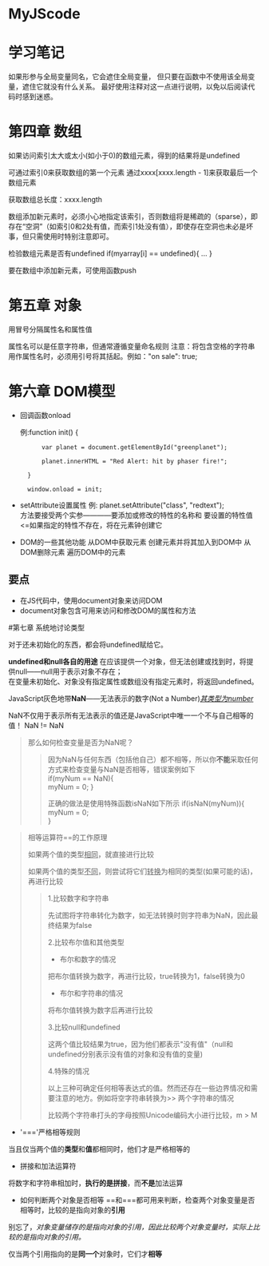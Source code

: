 # MyJScode
学习笔记
==========
 
如果形参与全局变量同名，它会遮住全局变量，
但只要在函数中不使用该全局变量，遮住它就没有什么关系。
最好使用注释对这一点进行说明，以免以后阅读代码时感到迷惑。

第四章 数组
===========

如果访问索引太大或太小(如小于0)的数组元素，得到的结果将是undefined

可通过索引0来获取数组的第一个元素
通过xxxx[xxxx.length - 1]来获取最后一个数组元素

获取数组总长度：xxxx.length

数组添加新元素时，必须小心地指定该索引，否则数组将是稀疏的（sparse），即存在“空洞”（如索引0和2处有值，而索引1处没有值），即使存在空洞也未必是坏事，但只需使用时特别注意即可。

检验数组元素是否有undefined
if(myarray[i] == undefined){
    ...
}

要在数组中添加新元素，可使用函数push

第五章 对象
===========

用冒号分隔属性名和属性值

属性名可以是任意字符串，但通常遵循变量命名规则
注意：将包含空格的字符串用作属性名时，必须用引号将其括起。例如："on sale": true;

第六章 DOM模型
==============

+ 回调函数onload

	例:function init() {

			var planet = document.getElementById("greenplanet");  

			planet.innerHTML = "Red Alert: hit by phaser fire!"; 

		}  

		window.onload = init;

+ setAttribute设置属性
例: planet.setAttribute("class", "redtext");    
方法要接受两个实参————要添加或修改的特性的名称和 要设置的特性值<=如果指定的特性不存在，将在元素钟创建它

+ DOM的一些其他功能
从DOM中获取元素
创建元素并将其加入到DOM中
从DOM删除元素
遍历DOM中的元素

要点
-----
+ 在JS代码中，使用document对象来访问DOM
+ document对象包含可用来访问和修改DOM的属性和方法


#第七章 系统地讨论类型

对于还未初始化的东西，都会将undefined赋给它。

**undefined和null各自的用途**
在应该提供一个对象，但无法创建或找到时，将提供null——null用于表示对象不存在；  
在变量未初始化、对象没有指定属性或数组没有指定元素时，将返回undefined。

JavaScript灰色地带**NaN**——无法表示的数字(Not a Number)<u>*其类型为number*</u>

NaN不仅用于表示所有无法表示的值还是JavaScript中唯一一个不与自己相等的值！
NaN != NaN

>那么如何检查变量是否为NaN呢？
>>因为NaN与任何东西（包括他自己）都不相等，所以你**不能**采取任何方式来检查变量与NaN是否相等，错误案例如下  
>>	if(myNum == NaN){	
>>		myNum = 0;
>>	}
>>
>>正确的做法是使用特殊函数isNaN如下所示
>>	if(isNaN(myNum)){
>>		myNum = 0;	
>>	}
>>
>>

>相等运算符==的工作原理
>
>如果两个值的类型<u>相同</u>，就直接进行比较
>
>如果两个值的类型<u>不同</u>，则尝试将它们<u>转换</u>为相同的类型(如果可能的话)，再进行比较
>
>>1.比较数字和字符串
>>
>>先试图将字符串转化为数字，如无法转换时则字符串为NaN，因此最终结果为false
>>
>>2.比较布尔值和其他类型
>>
>>+ 布尔和数字的情况
>>
>>把布尔值转换为数字，再进行比较，true转换为1，false转换为0
>>
>>+ 布尔和字符串的情况
>>
>>将布尔值转换为数字后再进行比较
>>
>>3.比较null和undefined
>>
>>这两个值比较结果为true，因为他们都表示"没有值"（null和undefined分别表示没有值的对象和没有值的变量)
>>
>>4.特殊的情况
>>
>>以上三种可确定任何相等表达式的值。然而还存在一些边界情况和需要注意的地方。例如将空字符串转换为>>
>>两个字符串的情况
>>
>>比较两个字符串打头的字母按照Unicode编码大小进行比较，m > M

+ '==='严格相等规则

当且仅当两个值的**类型**和**值**都相同时，他们才是严格相等的

+ 拼接和加法运算符

将数字和字符串相加时，**执行的是拼接**，而**不是**加法运算

+ 如何判断两个对象是否相等
==和===都可用来判断，检查两个对象变量是否相等时，比较的是指向对象的**引用**

别忘了，*对象变量储存的是指向对象的引用，因此比较两个对象变量时，实际上比较的是指向对象的引用。*

仅当两个引用指向的是**同一个**对象时，它们才**相等**